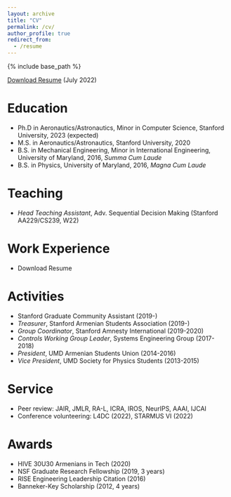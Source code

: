 ```yaml
---
layout: archive
title: "CV"
permalink: /cv/
author_profile: true
redirect_from:
  - /resume
---
```


{% include base_path %}

[Download Resume](http://jamgochiana.github.io/files/jamgochian_arec_resume_220705.pdf) (July 2022) 

Education
======
* Ph.D in Aeronautics/Astronautics, Minor in Computer Science, Stanford University, 2023 (expected)
* M.S. in Aeronautics/Astronautics, Stanford University, 2020
* B.S. in Mechanical Engineering, Minor in International Engineering, University of Maryland, 2016, _Summa Cum Laude_
* B.S. in Physics, University of Maryland, 2016, _Magna Cum Laude_
  
Teaching
======
* _Head Teaching Assistant_, Adv. Sequential Decision Making (Stanford AA229/CS239, W22)

Work Experience
======
* Download Resume

Activities
======
* Stanford Graduate Community Assistant (2019-)
* _Treasurer_, Stanford Armenian Students Association (2019-)
* _Group Coordinator_, Stanford Amnesty International (2019-2020)
* _Controls Working Group Leader_, Systems Engineering Group (2017-2018)
* _President_, UMD Armenian Students Union (2014-2016)
* _Vice President_, UMD Society for Physics Students (2013-2015)

Service
======
* Peer review: JAIR, JMLR, RA-L, ICRA, IROS, NeurIPS, AAAI, IJCAI
* Conference volunteering: L4DC (2022), STARMUS VI (2022)

Awards
======
* HIVE 30U30 Armenians in Tech (2020)
* NSF Graduate Research Fellowship (2019, 3 years)
* RISE Engineering Leadership Citation (2016)
* Banneker-Key Scholarship (2012, 4 years)
